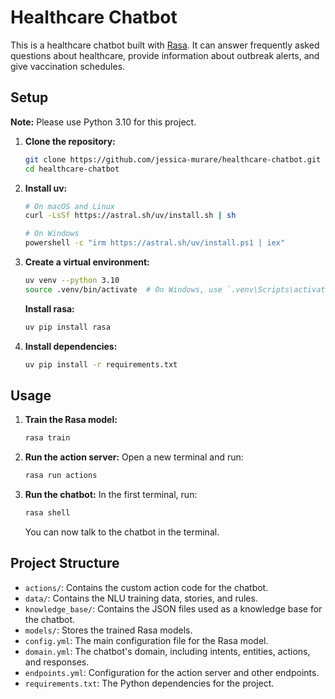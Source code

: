 # Healthcare Chatbot

This is a healthcare chatbot built with [Rasa](https://rasa.com/). It can answer frequently asked questions about healthcare, provide information about outbreak alerts, and give vaccination schedules.

## Setup

**Note:** Please use Python 3.10 for this project.

1.  **Clone the repository:**
    ```bash
    git clone https://github.com/jessica-murare/healthcare-chatbot.git
    cd healthcare-chatbot
    ```

2.  **Install uv:**
    ```bash
    # On macOS and Linux
    curl -LsSf https://astral.sh/uv/install.sh | sh

    # On Windows
    powershell -c "irm https://astral.sh/uv/install.ps1 | iex"
    ```

3.  **Create a virtual environment:**
    ```bash
    uv venv --python 3.10
    source .venv/bin/activate  # On Windows, use `.venv\Scripts\activate`
    ```

    **Install rasa:**
    ```bash
    uv pip install rasa
    ```

4.  **Install dependencies:**
    ```bash
    uv pip install -r requirements.txt
    ```

## Usage

1.  **Train the Rasa model:**
    ```bash
    rasa train
    ```

2.  **Run the action server:**
    Open a new terminal and run:
    ```bash
    rasa run actions
    ```

3.  **Run the chatbot:**
    In the first terminal, run:
    ```bash
    rasa shell
    ```
    You can now talk to the chatbot in the terminal.

## Project Structure

-   `actions/`: Contains the custom action code for the chatbot.
-   `data/`: Contains the NLU training data, stories, and rules.
-   `knowledge_base/`: Contains the JSON files used as a knowledge base for the chatbot.
-   `models/`: Stores the trained Rasa models.
-   `config.yml`: The main configuration file for the Rasa model.
-   `domain.yml`: The chatbot's domain, including intents, entities, actions, and responses.
-   `endpoints.yml`: Configuration for the action server and other endpoints.
-   `requirements.txt`: The Python dependencies for the project.
